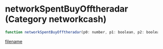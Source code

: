 # networkSpentBuyOfftheradar (Category networkcash)

```js
function networkSpentBuyOfftheradar(p0: number, p1: boolean, p2: boolean): void
```

[filename](networkSpentBuyOfftheradar_m.md ':include')
